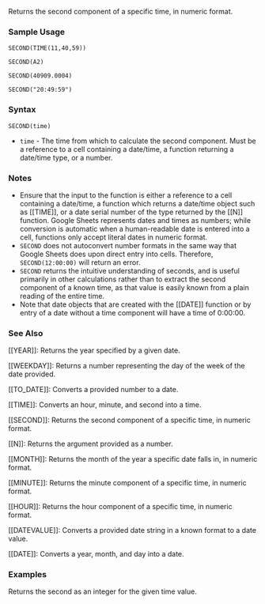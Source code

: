 Returns the second component of a specific time, in numeric format.

### Sample Usage

`SECOND(TIME(11,40,59))`

`SECOND(A2)`

`SECOND(40909.0004)`

`SECOND("20:49:59")`

### Syntax

`SECOND(time)`

* `time` - The time from which to calculate the second component. Must be a reference to a cell containing a date/time, a function returning a date/time type, or a number.

### Notes

* Ensure that the input to the function is either a reference to a cell containing a date/time, a function which returns a date/time object such as [[TIME]], or a date serial number of the type returned by the [[N]] function. Google Sheets represents dates and times as numbers; while conversion is automatic when a human-readable date is entered into a cell, functions only accept literal dates in numeric format.
* `SECOND` does not autoconvert number formats in the same way that Google Sheets does upon direct entry into cells. Therefore, `SECOND(12:00:00)` will return an error.
* `SECOND` returns the intuitive understanding of seconds, and is useful primarily in other calculations rather than to extract the second component of a known time, as that value is easily known from a plain reading of the entire time.
* Note that date objects that are created with the [[DATE]] function or by entry of a date without a time component will have a time of 0:00:00.

### See Also

[[YEAR]]: Returns the year specified by a given date.

[[WEEKDAY]]: Returns a number representing the day of the week of the date provided.

[[TO_DATE]]: Converts a provided number to a date.

[[TIME]]: Converts an hour, minute, and second into a time.

[[SECOND]]: Returns the second component of a specific time, in numeric format.

[[N]]: Returns the argument provided as a number.

[[MONTH]]: Returns the month of the year a specific date falls in, in numeric format.

[[MINUTE]]: Returns the minute component of a specific time, in numeric format.

[[HOUR]]: Returns the hour component of a specific time, in numeric format.

[[DATEVALUE]]: Converts a provided date string in a known format to a date value.

[[DATE]]: Converts a year, month, and day into a date.

### Examples

Returns the second as an integer for the given time value.